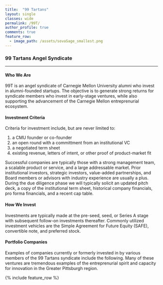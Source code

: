 ```yaml
---
title:  "99 Tartans"
layout: single
classes: wide
permalink: /99T/
author_profile: true
comments: true
feature_row:
  - image_path: /assets/sovaSage_smallest.png
---
```


### 99 Tartans Angel Syndicate
---
#### Who We Are
99T is an angel syndicate of Carnegie Mellon University alumni who invest in alumni-founded startups. The objective is to generate strong returns for syndicate members who invest in early-stage ventures, while also supporting the advancement of the Carnegie Mellon entreprenurial ecosystem.

#### Investment Criteria
Criteria for investment include, but are never limited to:
1. a CMU founder or co-founder
2. an open round with a committment from an institutional VC
3. a negotiated term sheet
4. existing revenue, letters of intent, or other proof of product-market fit

Successful companies are typically those with a strong management team, a scalable product or service, and a large addressable market. Prior institutional investors, strategic investors, value-added partnerships, and Board members or advisors with industry experience are usually a plus. During the due diligence phase we will typically solicit an updated pitch deck, a copy of the institutional term sheet, historical company financials, pro forma financials, and a recent cap table.

#### How We Invest
Investments are typically made at the pre-seed, seed, or Series A stage with subsequent follow-on investments thereafter. Commonly utilized investment vehicles are the Simple Agreement for Future Equity (SAFE), convertible note, and preferred stock.  

#### Portfolio Companies
Examples of companies currently or formerly invested in by various members of the 99 Tartans syndicate include the following. Many of these ventures are tremendous examples of the entreprenurial spirit and capacity for innovation in the Greater Pittsburgh region.

{% include feature_row %}
